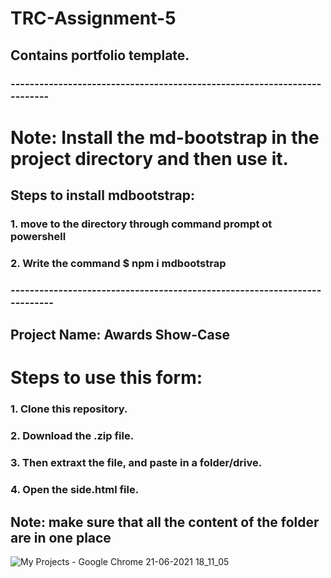 # TRC-Assignment-5

## Contains portfolio template.

### -------------------------------------------------------------------------
# Note:  Install the md-bootstrap in the project directory and then use it.

## Steps to install mdbootstrap:
### 1. move to the directory through command prompt ot powershell
### 2. Write the command $  npm i mdbootstrap
### --------------------------------------------------------------------------

## Project Name: Awards Show-Case

# Steps to use this form:

### 1. Clone this repository.
### 2. Download the .zip file.
### 3. Then extraxt the file, and paste in a folder/drive.
### 4. Open the side.html file.

## Note: make sure that all the content of the folder are in one place

![My Projects - Google Chrome 21-06-2021 18_11_05](https://user-images.githubusercontent.com/64792024/122763915-8317ed00-d2bc-11eb-8df6-5f69f24b02f0.png)
